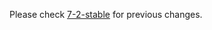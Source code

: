 
Please check [7-2-stable](https://github.com/rails/rails/blob/7-2-stable/actionmailer/CHANGELOG.md) for previous changes.
